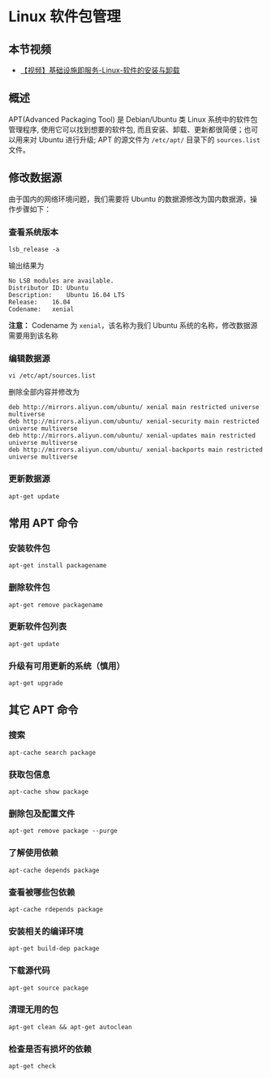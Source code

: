 # Linux 软件包管理

## 本节视频

- [【视频】基础设施即服务-Linux-软件的安装与卸载](https://www.bilibili.com/video/av27165621/)

## 概述

APT(Advanced Packaging Tool) 是 Debian/Ubuntu 类 Linux 系统中的软件包管理程序, 使用它可以找到想要的软件包, 而且安装、卸载、更新都很简便；也可以用来对 Ubuntu 进行升级; APT 的源文件为 `/etc/apt/` 目录下的 `sources.list` 文件。

## 修改数据源

由于国内的网络环境问题，我们需要将 Ubuntu 的数据源修改为国内数据源，操作步骤如下：

### 查看系统版本

```text
lsb_release -a
```

输出结果为

```text
No LSB modules are available.
Distributor ID:	Ubuntu
Description:	Ubuntu 16.04 LTS
Release:	16.04
Codename:	xenial
```

**注意：** Codename 为 `xenial`，该名称为我们 Ubuntu 系统的名称，修改数据源需要用到该名称

### 编辑数据源

```text
vi /etc/apt/sources.list
```

删除全部内容并修改为

```text
deb http://mirrors.aliyun.com/ubuntu/ xenial main restricted universe multiverse
deb http://mirrors.aliyun.com/ubuntu/ xenial-security main restricted universe multiverse
deb http://mirrors.aliyun.com/ubuntu/ xenial-updates main restricted universe multiverse
deb http://mirrors.aliyun.com/ubuntu/ xenial-backports main restricted universe multiverse
```

### 更新数据源

```text
apt-get update
```

## 常用 APT 命令

### 安装软件包

```text
apt-get install packagename
```

### 删除软件包

```text
apt-get remove packagename
```

### 更新软件包列表

```text
apt-get update
```

### 升级有可用更新的系统（慎用）

```text
apt-get upgrade
```

## 其它 APT 命令

### 搜索

```text
apt-cache search package
```

### 获取包信息

```text
apt-cache show package
```

### 删除包及配置文件

```text
apt-get remove package --purge
```

### 了解使用依赖

```text
apt-cache depends package
```

### 查看被哪些包依赖

```text
apt-cache rdepends package
```

### 安装相关的编译环境

```text
apt-get build-dep package
```

### 下载源代码

```text
apt-get source package
```

### 清理无用的包

```text
apt-get clean && apt-get autoclean
```

### 检查是否有损坏的依赖

```text
apt-get check
```
